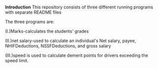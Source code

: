 **Introduction**
This repository consists of three different running programs with separate README files 

The three programs are:

(I.)Marks-calculates the students' grades 

(II.)net salary-used to calculate an individual's Net salary, payee, NHIFDeductions, NSSFDeductions, and gross salary

(III.)speed is used to calculate demerit points for drivers exceeding the speed limit.
